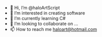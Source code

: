 - 👋 Hi, I’m @haloArtScript
- 👀 I’m interested in creating software 
- 🌱 I’m currently learning C#
- 💞️ I’m looking to collaborate on ...
- 📫 How to reach me haloart@hotmail.com 

<!---
haloArtScript/haloArtScript is a ✨ special ✨ repository because its `README.md` (this file) appears on your GitHub profile.
You can click the Preview link to take a look at your changes.
--->
